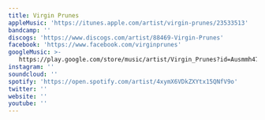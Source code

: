 ```yaml
---
title: Virgin Prunes
appleMusic: 'https://itunes.apple.com/artist/virgin-prunes/23533513'
bandcamp: ''
discogs: 'https://www.discogs.com/artist/88469-Virgin-Prunes'
facebook: 'https://www.facebook.com/virginprunes'
googleMusic: >-
   https://play.google.com/store/music/artist/Virgin_Prunes?id=Ausmmh47mtvbcsihevyqhohwjka
instagram: ''
soundcloud: ''
spotify: 'https://open.spotify.com/artist/4xymX6VDkZXYtx15QNfV9o'
twitter: ''
website: ''
youtube: ''
---
```

